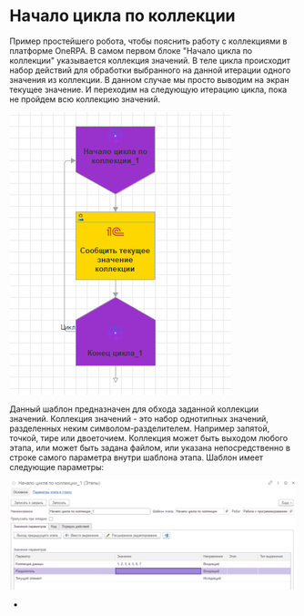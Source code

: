 # Начало цикла по коллекции

Пример простейшего робота, чтобы пояснить работу с коллекциями в платформе OneRPA. В самом первом блоке "Начало цикла по коллекции" указывается коллекция значений. В теле цикла происходит набор действий для обработки выбранного на данной итерации одного значения из коллекции. В данном случае мы просто выводим на экран текущее значение. И переходим на следующую итерацию цикла, пока не пройдем всю коллекцию значений.

![](<../../../../.gitbook/assets/Цикл по коллекции - пример робота.png>)

Данный шаблон предназначен для обхода заданной коллекции значений. Коллекция значений - это набор однотипных значений, разделенных неким символом-разделителем. Например запятой, точкой, тире или двоеточием. Коллекция может быть выходом любого этапа, или может быть задана файлом, или указана непосредственно в строке самого параметра внутри шаблона этапа. Шаблон имеет следующие параметры:

![](<../../../../.gitbook/assets/начало цикла по коллекции.png>)

*
